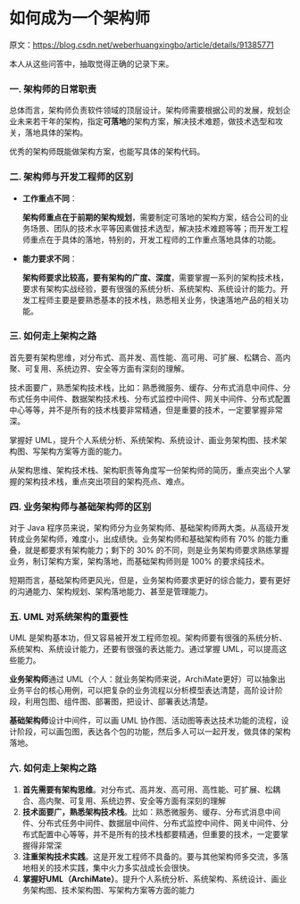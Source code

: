 # 如何成为一个架构师

原文：https://blog.csdn.net/weberhuangxingbo/article/details/91385771



本人从这些问答中，抽取觉得正确的记录下来。



### 一. 架构师的日常职责

总体而言，架构师负责软件领域的顶层设计。架构师需要根据公司的发展，规划企业未来若干年的架构，指定**可落地**的架构方案，解决技术难题，做技术选型和攻关，落地具体的架构。

优秀的架构师既能做架构方案，也能写具体的架构代码。

### 二. 架构师与开发工程师的区别

* **工作重点不同**：

  **架构师重点在于前期的架构规划**，需要制定可落地的架构方案，结合公司的业务场景、团队的技术水平等因素做技术选型，解决技术难题等等；而开发工程师重点在于具体的落地，特别的，开发工程师的工作重点落地具体的功能。

* **能力要求不同**：

  **架构师要求比较高，要有架构的广度、深度**，需要掌握一系列的架构技术栈，要求有架构实战经验，要有很强的系统分析、系统架构、系统设计的能力。开发工程师主要是要熟悉基本的技术栈，熟悉相关业务，快速落地产品的相关功能。

### 三. 如何走上架构之路

首先要有架构思维，对分布式、高并发、高性能、高可用、可扩展、松耦合、高内聚、可复用、系统边界、安全等方面有深刻的理解。

技术面要广，熟悉架构技术栈，比如：熟悉微服务、缓存、分布式消息中间件、分布式任务中间件、数据架构技术栈、分布式监控中间件、网关中间件、分布式配置中心等等，并不是所有的技术栈要非常精通，但是重要的技术，一定要掌握非常深。

掌握好 UML，提升个人系统分析、系统架构、系统设计、画业务架构图、技术架构图、写架构方案等方面的能力。

从架构思维、架构技术栈、架构职责等角度写一份架构师的简历，重点突出个人掌握的架构技术栈，重点突出项目的架构亮点、难点。

### 四. 业务架构师与基础架构师的区别

对于 Java 程序员来说，架构师分为业务架构师、基础架构师两大类。从高级开发转成业务架构师，难度小，出成绩快。业务架构师和基础架构师有 70% 的能力重叠，就是都要求有架构能力；剩下的 30% 的不同，则是业务架构师要求熟练掌握业务，制订架构方案，架构落地，而基础架构师则是 100% 的要求纯技术。

短期而言，基础架构师更风光，但是，业务架构师要求更好的综合能力，要有更好的沟通能力、架构规划、架构落地能力、甚至是管理能力。

### 五. UML 对系统架构的重要性

UML 是架构基本功，但又容易被开发工程师忽视。架构师要有很强的系统分析、系统架构、系统设计能力，还要有很强的表达能力。通过掌握 UML，可以提高这些能力。

**业务架构师**通过 UML（个人：就业务架构师来说，ArchiMate更好）可以抽象出业务平台的核心用例，可以把复杂的业务流程以分析模型表达清楚，高阶设计阶段，利用包图、组件图、部署图，把设计、部署表达清楚。

**基础架构师**设计中间件，可以画 UML 协作图、活动图等表达技术功能的流程，设计阶段，可以画包图，表达各个包的功能，然后多人可以一起开发，做具体的架构落地。

### 六. 如何走上架构之路

1. **首先需要有架构思维**。对分布式、高并发、高可用、高性能、可扩展、松耦合、高内聚、可复用、系统边界、安全等方面有深刻的理解
2. **技术面要广，熟悉架构技术栈**。比如：熟悉微服务、缓存、分布式消息中间件、分布式任务中间件、数据层中间件、分布式监控中间件、网关中间件、分布式配置中心等等，并不是所有的技术栈都要精通，但重要的技术，一定要掌握得非常深
3. **注重架构技术实践**。这是开发工程师不具备的。要与其他架构师多交流，多落地相关的技术实践，集中火力多实战成长会很快。
4. **掌握好UML（ArchiMate）**。提升个人系统分析、系统架构、系统设计、画业务架构图、技术架构图、写架构方案等方面的能力

